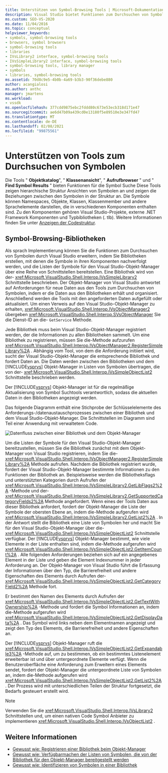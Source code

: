 ```yaml
---
title: Unterstützen von Symbol-Browsing Tools | Microsoft-Dokumentation
description: Visual Studio bietet Funktionen zum Durchsuchen von Symbolen in Visual Studio. Erfahren Sie, wie Sie diese Funktionen mit Bibliotheken für die Symbole in ihren Komponenten erweitern.
ms.custom: SEO-VS-2020
ms.date: 11/04/2016
ms.topic: conceptual
helpviewer_keywords:
- symbols, symbol-browsing tools
- browsers, symbol browsers
- symbol-browsing tools
- libraries
- IVsLibrary2 interface, symbol-browsing tools
- IVsSimpleLibrary2 interface, symbol-browsing tools
- symbol-browsing tools, library manager
- symbols
- libraries, symbol-browsing tools
ms.assetid: 70d8c9e5-4b0b-4a69-b3b3-90f36debe880
author: acangialosi
ms.author: anthc
manager: jmartens
ms.workload:
- vssdk
ms.openlocfilehash: 377cdd9875ebc2fddd80c673e53ecb318d171e47
ms.sourcegitcommit: ae6d47b09a439cd0e13180f5e89510e3e347fd47
ms.translationtype: MT
ms.contentlocale: de-DE
ms.lasthandoff: 02/08/2021
ms.locfileid: "99875561"
---
```

# <a name="supporting-symbol-browsing-tools"></a>Unterstützen von Tools zum Durchsuchen von Symbolen
Die Tools " **Objektkatalog**", " **Klassenansicht**", " **Aufrufbrowser** " und " **Find Symbol Results** " bieten Funktionen für die Symbol Suche Diese Tools zeigen hierarchische Struktur Ansichten von Symbolen an und zeigen die Beziehungen zwischen den Symbolen in der Struktur an. Die Symbole können Namespaces, Objekte, Klassen, Klassenmember und andere Sprachelemente darstellen, die in verschiedenen Komponenten enthalten sind. Zu den Komponenten gehören Visual Studio-Projekte, externe .NET Framework Komponenten und Typbibliotheken (. tlb). Weitere Informationen finden Sie unter [Anzeigen der Codestruktur](../../ide/viewing-the-structure-of-code.md).

## <a name="symbol-browsing-libraries"></a>Symbol-Browsing-Bibliotheken
 Als sprach Implementierung können Sie die Funktionen zum Durchsuchen von Symbolen durch Visual Studio erweitern, indem Sie Bibliotheken erstellen, mit denen die Symbole in ihren Komponenten nachverfolgt werden, und die Listen der Symbole für den Visual Studio-Objekt-Manager über eine Reihe von Schnittstellen bereitstellen. Eine Bibliothek wird von der- <xref:Microsoft.VisualStudio.Shell.Interop.IVsSimpleLibrary2> Schnittstelle beschrieben. Der Objekt-Manager von Visual Studio antwortet auf Anforderungen für neue Daten aus den Tools zum Durchsuchen von Symbolen, indem er die Daten aus den Bibliotheken erhält und organisiert. Anschließend werden die Tools mit den angeforderten Daten aufgefüllt oder aktualisiert. Um einen Verweis auf den Visual Studio-Objekt-Manager zu erhalten, <xref:Microsoft.VisualStudio.Shell.Interop.IVsObjectManager2> übergeben <xref:Microsoft.VisualStudio.Shell.Interop.SVsObjectManager> Sie die Dienst-ID an die- `GetService` Methode.

 Jede Bibliothek muss beim Visual Studio-Objekt-Manager registriert werden, der die Informationen zu allen Bibliotheken sammelt. Um eine Bibliothek zu registrieren, müssen Sie die-Methode aufzurufen <xref:Microsoft.VisualStudio.Shell.Interop.IVsObjectManager2.RegisterSimpleLibrary%2A> . Abhängig vom Tool, von dem die Anforderung initiiert wird, sucht der Visual Studio-Objekt-Manager die entsprechende Bibliothek und fordert Daten an. Die Daten werden zwischen den Bibliotheken und dem [!INCLUDE[vsprvs](../../code-quality/includes/vsprvs_md.md)] Objekt-Manager in Listen von Symbolen übertragen, die von der- <xref:Microsoft.VisualStudio.Shell.Interop.IVsSimpleObjectList2> Schnittstelle beschrieben werden.

 Der [!INCLUDE[vsprvs](../../code-quality/includes/vsprvs_md.md)] Objekt-Manager ist für die regelmäßige Aktualisierung von Symbol Suchtools verantwortlich, sodass die aktuellen Daten in den Bibliotheken angezeigt werden.

 Das folgende Diagramm enthält eine Stichprobe der Schlüsselelemente des Anforderungs-/datenaustauschprozesses zwischen einer Bibliothek und dem Visual Studio-Objekt-Manager. Die Schnittstellen im Diagramm sind Teil einer Anwendung mit verwaltetem Code.

 ![Datenfluss zwischen einer Bibliothek und dem Objekt-Manager](../../extensibility/internals/media/callbrowserdiagram.gif "Callbrowserdiagram")

 Um die Listen der Symbole für den Visual Studio-Objekt-Manager bereitzustellen, müssen Sie die Bibliothek zunächst mit dem Objekt-Manager von Visual Studio registrieren, indem Sie die- <xref:Microsoft.VisualStudio.Shell.Interop.IVsObjectManager2.RegisterSimpleLibrary%2A> Methode aufrufen. Nachdem die Bibliothek registriert wurde, fordert der Visual Studio-Objekt-Manager bestimmte Informationen zu den Funktionen der Bibliothek an. Beispielsweise werden die Bibliotheksflags und unterstützten Kategorien durch Aufrufen der <xref:Microsoft.VisualStudio.Shell.Interop.IVsSimpleLibrary2.GetLibFlags2%2A> -Methode und der- <xref:Microsoft.VisualStudio.Shell.Interop.IVsSimpleLibrary2.GetSupportedCategoryFields2%2A> Methode angefordert. Wenn eines der Tools Daten aus dieser Bibliothek anfordert, fordert der Objekt-Manager die Liste der Symbole der obersten Ebene an, indem die-Methode aufgerufen wird <xref:Microsoft.VisualStudio.Shell.Interop.IVsSimpleLibrary2.GetList2%2A> . In der Antwort stellt die Bibliothek eine Liste von Symbolen her und macht Sie für den Visual Studio-Objekt-Manager über die- <xref:Microsoft.VisualStudio.Shell.Interop.IVsSimpleObjectList2> Schnittstelle verfügbar. Der [!INCLUDE[vsprvs](../../code-quality/includes/vsprvs_md.md)] Objekt-Manager bestimmt, wie viele Elemente in der Liste enthalten sind, indem die-Methode aufgerufen wird <xref:Microsoft.VisualStudio.Shell.Interop.IVsSimpleObjectList2.GetItemCount%2A> . Alle folgenden Anforderungen beziehen sich auf ein angegebenes Element in der Liste und geben die Element Indexnummer in jeder Anforderung an. Der Objekt-Manager von Visual Studio führt die Erfassung der Informationen über den Typ, die Barrierefreiheit und andere Eigenschaften des Elements durch Aufrufen der- <xref:Microsoft.VisualStudio.Shell.Interop.IVsSimpleObjectList2.GetCategoryField2%2A> Methode fort.

 Er bestimmt den Namen des Elements durch Aufrufen der <xref:Microsoft.VisualStudio.Shell.Interop.IVsSimpleObjectList2.GetTextWithOwnership%2A> -Methode und fordert die Symbol Informationen an, indem die-Methode aufgerufen wird <xref:Microsoft.VisualStudio.Shell.Interop.IVsSimpleObjectList2.GetDisplayData%2A> . Das Symbol wird links neben dem Elementnamen angezeigt und zeigt den Typ des Elements, die Barrierefreiheit und andere Eigenschaften an.

 Der [!INCLUDE[vsprvs](../../code-quality/includes/vsprvs_md.md)] Objekt-Manager ruft die <xref:Microsoft.VisualStudio.Shell.Interop.IVsSimpleObjectList2.GetExpandable3%2A> -Methode auf, um zu bestimmen, ob ein bestimmtes Listenelement erweiterbar ist und über untergeordnete Elemente verfügt. Wenn die Benutzeroberfläche eine Anforderung zum Erweitern eines Elements sendet, fordert der Objekt-Manager die untergeordnete Liste von Symbolen an, indem die-Methode aufgerufen wird <xref:Microsoft.VisualStudio.Shell.Interop.IVsSimpleObjectList2.GetList2%2A> . Der Prozess wird mit unterschiedlichen Teilen der Struktur fortgesetzt, die Bedarfs gesteuert erstellt wird.

> [!NOTE]
> Verwenden Sie die <xref:Microsoft.VisualStudio.Shell.Interop.IVsLibrary2> Schnittstellen und, um einen nativen Code Symbol Anbieter zu implementieren <xref:Microsoft.VisualStudio.Shell.Interop.IVsObjectList2> .

## <a name="see-also"></a>Weitere Informationen
- [Gewusst wie: Registrieren einer Bibliothek beim Objekt-Manager](../../extensibility/internals/how-to-register-a-library-with-the-object-manager.md)
- [Gewusst wie: Verfügbarmachen der Listen von Symbolen, die von der Bibliothek für den Objekt-Manager bereitgestellt werden](../../extensibility/internals/how-to-expose-lists-of-symbols-provided-by-the-library-to-the-object-manager.md)
- [Gewusst wie: Identifizieren von Symbolen in einer Bibliothek](../../extensibility/internals/how-to-identify-symbols-in-a-library.md)

